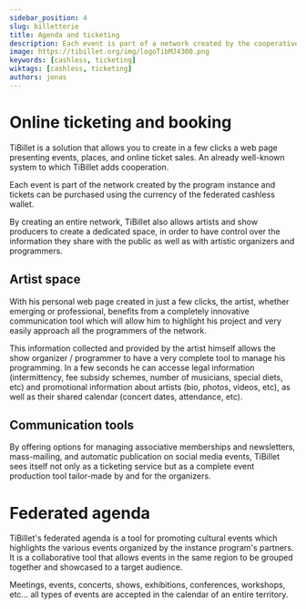 ```yaml
---
sidebar_position: 4
slug: billetterie
title: Agenda and ticketing
description: Each event is part of a network created by the cooperative.
image: https://tibillet.org/img/logoTibMJ4300.png
keywords: [cashless, ticketing]
wiktags: [cashless, ticketing]
authors: jonas
---
```


# Online ticketing and booking

TiBillet is a solution that allows you to create in a few clicks a web page presenting events, places, and online ticket sales. An already well-known system to which TiBillet adds cooperation.

Each event is part of the network created by the program instance and tickets can be purchased using the currency of the federated cashless wallet.

By creating an entire network, TiBillet also allows artists and show producers to create a dedicated space, in order to have control over the information they share with the public as well as with artistic organizers and programmers.

## Artist space

With his personal web page created in just a few clicks, the artist, whether emerging or professional, benefits from a completely innovative communication tool which will allow him to highlight his project and very easily approach all the programmers of the network.

This information collected and provided by the artist himself allows the show organizer / programmer to have a very complete tool to manage his programming. In a few seconds he can accesse legal information (intermittency, fee subsidy schemes, number of musicians, special diets, etc) and promotional information about artists (bio, photos, videos, etc), as well as their shared calendar (concert dates, attendance, etc).

## Communication tools

By offering options for managing associative memberships and newsletters, mass-mailing, and automatic publication on social media events, TiBillet sees itself not only as a ticketing service but as a complete event production tool tailor-made by and for the organizers.

# Federated agenda

TiBillet's federated agenda is a tool for promoting cultural events which highlights the various events organized by the instance program's partners.
It is a collaborative tool that allows events in the same region to be grouped together and showcased to a target audience.

Meetings, events, concerts, shows, exhibitions, conferences, workshops, etc... all types of events are accepted in the calendar of an entire territory.
